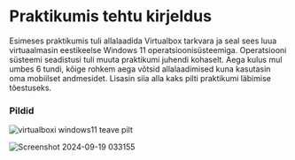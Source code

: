 # Praktikumis tehtu kirjeldus
Esimeses praktikumis tuli allalaadida Virtualbox tarkvara ja seal sees luua virtuaalmasin eestikeelse Windows 11 operatsioonisüsteemiga. Operatsiooni süsteemi seadistusi tuli muuta praktikumi juhendi kohaselt. Aega kulus mul umbes 6 tundi, kõige rohkem aega võtsid allalaadimised kuna kasutasin oma mobiilset andmesidet. Lisasin siia alla kaks pilti praktikumi läbimise tõestuseks.  

### Pildid
![virtualboxi windows11 teave pilt](https://github.com/user-attachments/assets/ebfb91c4-5a67-41ba-a465-d95531f5ddc8)

![Screenshot 2024-09-19 033155](https://github.com/user-attachments/assets/3b98ad6f-4289-4883-838c-220b7c5d5753)

